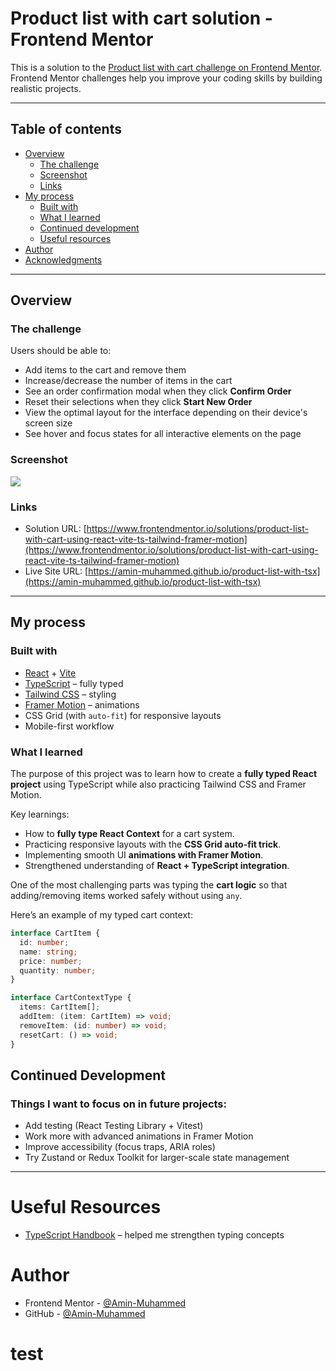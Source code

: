 # Product list with cart solution - Frontend Mentor

This is a solution to the [Product list with cart challenge on Frontend Mentor](https://www.frontendmentor.io/challenges/product-list-with-cart-5MmqLVAp_d).  
Frontend Mentor challenges help you improve your coding skills by building realistic projects.

---

## Table of contents

- [Overview](#overview)
  - [The challenge](#the-challenge)
  - [Screenshot](#screenshot)
  - [Links](#links)
- [My process](#my-process)
  - [Built with](#built-with)
  - [What I learned](#what-i-learned)
  - [Continued development](#continued-development)
  - [Useful resources](#useful-resources)
- [Author](#author)
- [Acknowledgments](#acknowledgments)

---

## Overview

### The challenge

Users should be able to:

- Add items to the cart and remove them
- Increase/decrease the number of items in the cart
- See an order confirmation modal when they click **Confirm Order**
- Reset their selections when they click **Start New Order**
- View the optimal layout for the interface depending on their device's screen size
- See hover and focus states for all interactive elements on the page

### Screenshot

![](./screenshot.jpg)

### Links

- Solution URL: [https://www.frontendmentor.io/solutions/product-list-with-cart-using-react-vite-ts-tailwind-framer-motion](https://www.frontendmentor.io/solutions/product-list-with-cart-using-react-vite-ts-tailwind-framer-motion)
- Live Site URL: [https://amin-muhammed.github.io/product-list-with-tsx](https://amin-muhammed.github.io/product-list-with-tsx)

---

## My process

### Built with

- [React](https://react.dev/) + [Vite](https://vitejs.dev/)
- [TypeScript](https://www.typescriptlang.org/) – fully typed
- [Tailwind CSS](https://tailwindcss.com/) – styling
- [Framer Motion](https://www.framer.com/motion/) – animations
- CSS Grid (with `auto-fit`) for responsive layouts
- Mobile-first workflow

### What I learned

The purpose of this project was to learn how to create a **fully typed React project** using TypeScript while also practicing Tailwind CSS and Framer Motion.

Key learnings:

- How to **fully type React Context** for a cart system.
- Practicing responsive layouts with the **CSS Grid auto-fit trick**.
- Implementing smooth UI **animations with Framer Motion**.
- Strengthened understanding of **React + TypeScript integration**.

One of the most challenging parts was typing the **cart logic** so that adding/removing items worked safely without using `any`.

Here’s an example of my typed cart context:

```ts
interface CartItem {
  id: number;
  name: string;
  price: number;
  quantity: number;
}

interface CartContextType {
  items: CartItem[];
  addItem: (item: CartItem) => void;
  removeItem: (id: number) => void;
  resetCart: () => void;
}
```

## Continued Development

### Things I want to focus on in future projects:

- Add testing (React Testing Library + Vitest)
- Work more with advanced animations in Framer Motion
- Improve accessibility (focus traps, ARIA roles)
- Try Zustand or Redux Toolkit for larger-scale state management

---

# Useful Resources

- [TypeScript Handbook](https://www.typescriptlang.org/docs/) – helped me strengthen typing concepts

# Author

- Frontend Mentor - [@Amin-Muhammed](https://www.frontendmentor.io/profile/Amin-Muhammed)
- GitHub - [@Amin-Muhammed](https://github.com/Amin-Muhammed)

# test

